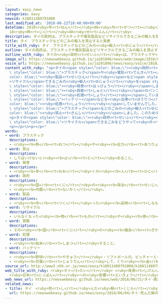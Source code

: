 ```yaml
---
layout: easy_news
categories: easy
newsid: k10011489791000
last_modified_at: '2018-06-22T18:40:00+09:00'
datetime: 2018<ruby>年<rt>ねん</rt></ruby>06<ruby>月<rt>がつ</rt></ruby>22<ruby>日<rt>にち</rt></ruby>
  18<ruby>時<rt>じ</rt></ruby>40<ruby>分<rt>ふん</rt></ruby>
description: タイの政府は、プラスチックや電気製品などリサイクルできるごみの輸入を禁止すると発表しました。
title: タイ　プラスチックなどのごみの輸入を禁止すると発表
title_with_ruby: タイ　プラスチックなどのごみの<ruby>輸入<rt>ゆにゅう</rt></ruby>を<ruby>禁止<rt>きんし</rt></ruby>すると<ruby>発表<rt>はっぴょう</rt></ruby>
outline: タイの政府は、プラスチックや電気製品などリサイクルできるごみの輸入を禁止すると発表しました。
outline_with_ruby: タイの<ruby>政府<rt>せいふ</rt></ruby>は、プラスチックや<ruby>電気<rt>でんき</rt></ruby><ruby>製品<rt>せいひん</rt></ruby>などリサイクルできるごみの<ruby>輸入<rt>ゆにゅう</rt></ruby>を<ruby>禁止<rt>きんし</rt></ruby>すると<ruby>発表<rt>はっぴょう</rt></ruby>しました。
image_url: https://newswebeasy.github.io/ja201806/news/web/image/2018/06/21/K10011489791_1806211911_1806211919_01_02.jpg
voice_url: https://newswebeasy.github.io/ja201806/news/easy/voice/2018/06/22/k10011489791000.mp4
content_with_ruby: "<p>タイの<span style=\"color: blue;\"><ruby>政府<rt>せいふ</rt></ruby></span>は、<span\
  \ style=\"color: blue;\">プラスチック</span>や<ruby>電気<rt>でんき</rt></ruby><span style=\"\
  color: blue;\"><ruby>製品<rt>せいひん</rt></ruby></span>など<span style=\"color: blue;\"\
  >リサイクル</span>できるごみの<ruby>輸入<rt>ゆにゅう</rt></ruby>を<span style=\"color: blue;\"><ruby>禁止<rt>きんし</rt></ruby></span>すると<span\
  \ style=\"color: blue;\"><ruby>発表<rt>はっぴょう</rt></ruby></span>しました。</p>\n<p><span\
  \ style=\"color: blue;\"><ruby>首都<rt>しゅと</rt></ruby></span>のバンコクの<ruby>近<rt>ちか</rt></ruby>くでは<ruby>先月<rt>せんげつ</rt></ruby>、ごみを<ruby>片<rt>かた</rt></ruby>づける<ruby>工場<rt>こうじょう</rt></ruby>の<ruby>周<rt>まわ</rt></ruby>りに<ruby>住<rt>す</rt></ruby>んでいる<ruby>人<rt>ひと</rt></ruby>たちが「においがひどい」と<ruby>怒<rt>おこ</rt></ruby>りました。<ruby>警察<rt>けいさつ</rt></ruby>が<ruby>調<rt>しら</rt></ruby>べると、この<ruby>工場<rt>こうじょう</rt></ruby>では、<ruby>外国<rt>がいこく</rt></ruby>から<ruby>輸入<rt>ゆにゅう</rt></ruby>したごみを、<ruby>法律<rt>ほうりつ</rt></ruby>のとおりに<span\
  \ style=\"color: blue;\"><ruby>処理<rt>しょり</rt></ruby></span>していませんでした。</p>\n<p><ruby>警察<rt>けいさつ</rt></ruby>は<ruby>今月<rt>こんげつ</rt></ruby>の２１<ruby>日<rt>にち</rt></ruby>にも、バンコクの<ruby>近<rt>ちか</rt></ruby>くの<ruby>工場<rt>こうじょう</rt></ruby>を<ruby>調<rt>しら</rt></ruby>べました。９つの<ruby>工場<rt>こうじょう</rt></ruby>では、<ruby>携帯電話<rt>けいたいでんわ</rt></ruby>の<span\
  \ style=\"color: blue;\">バッテリー</span>などを<ruby>法律<rt>ほうりつ</rt></ruby>のとおりに<span style=\"\
  color: blue;\"><ruby>処理<rt>しょり</rt></ruby></span>していませんでした。</p>\n<p><ruby>中国<rt>ちゅうごく</rt></ruby>は<ruby>去年<rt>きょねん</rt></ruby>、<span\
  \ style=\"color: blue;\">プラスチック</span>などのごみの<ruby>輸入<rt>ゆにゅう</rt></ruby>を<span style=\"\
  color: blue;\"><ruby>禁止<rt>きんし</rt></ruby></span>しました。このためタイでは<ruby>今年<rt>ことし</rt></ruby>、<ruby>外国<rt>がいこく</rt></ruby>からのごみの<ruby>輸入<rt>ゆにゅう</rt></ruby>が<ruby>去年<rt>きょねん</rt></ruby>の２<ruby>倍<rt>ばい</rt></ruby>ぐらいに<ruby>増<rt>ふ</rt></ruby>えました。</p>\n\
  <p>タイの<span style=\"color: blue;\"><ruby>政府<rt>せいふ</rt></ruby></span>によると、<ruby>先月<rt>せんげつ</rt></ruby>までに<ruby>輸入<rt>ゆにゅう</rt></ruby>したごみの<ruby>半分<rt>はんぶん</rt></ruby><ruby>以上<rt>いじょう</rt></ruby>は<ruby>日本<rt>にっぽん</rt></ruby>からです。これから<ruby>日本<rt>にっぽん</rt></ruby>では、<span\
  \ style=\"color: blue;\">リサイクル</span>できるごみをどうやって<ruby>片<rt>かた</rt></ruby>づけたらいいか<ruby>大<rt>おお</rt></ruby>きな<ruby>問題<rt>もんだい</rt></ruby>になりそうです。</p>\n\
  <p></p>\n<p></p>"
words:
- word: プラスチック
  descriptions:
  - <ruby><rb>熱</rb><rt>ねつ</rt></ruby>や<ruby><rb>圧力</rb><rt>あつりょく</rt></ruby>を<ruby><rb>加</rb><rt>くわ</rt></ruby>えて、<ruby><rb>自由</rb><rt>じゆう</rt></ruby>に<ruby><rb>形</rb><rt>かたち</rt></ruby>を<ruby><rb>作</rb><rt>つく</rt></ruby>ることができる<ruby><rb>物質</rb><rt>ぶっしつ</rt></ruby>。<ruby><rb>特</rb><rt>とく</rt></ruby>に<ruby><rb>合成樹脂</rb><rt>ごうせいじゅし</rt></ruby>を<ruby><rb>指</rb><rt>さ</rt></ruby>す。<ruby><rb>使</rb><rt>つか</rt></ruby>い<ruby><rb>道</rb><rt>みち</rt></ruby>が<ruby><rb>広</rb><rt>ひろ</rt></ruby>い。
- word: 禁止
  descriptions:
  - してはいけないと<ruby><rb>止</rb><rt>と</rt></ruby>めること。
- word: 発表
  descriptions:
  - <ruby><rb>多</rb><rt>おお</rt></ruby>くの<ruby><rb>人</rb><rt>ひと</rt></ruby>に<ruby><rb>広</rb><rt>ひろ</rt></ruby>く<ruby><rb>知</rb><rt>し</rt></ruby>らせること。
- word: 政府
  descriptions:
  - <ruby><rb>国</rb><rt>くに</rt></ruby>の<ruby><rb>政治</rb><rt>せいじ</rt></ruby>を<ruby><rb>行</rb><rt>おこな</rt></ruby>うところ。
  - <ruby><rb>内閣</rb><rt>ないかく</rt></ruby>。
- word: 製品
  descriptions:
  - <ruby><rb>作</rb><rt>つく</rt></ruby>った<ruby><rb>品物</rb><rt>しなもの</rt></ruby>。
- word: リサイクル
  descriptions:
  - いらなくなった<ruby><rb>物</rb><rt>もの</rt></ruby>や<ruby><rb>使</rb><rt>つか</rt></ruby>えなくなった<ruby><rb>物</rb><rt>もの</rt></ruby>を、もう<ruby><rb>一度利用</rb><rt>いちどりよう</rt></ruby>できるようにすること。
- word: 首都
  descriptions:
  - その<ruby><rb>国</rb><rt>くに</rt></ruby>の<ruby><rb>議会</rb><rt>ぎかい</rt></ruby>や<ruby><rb>中心</rb><rt>ちゅうしん</rt></ruby>になる<ruby><rb>役所</rb><rt>やくしょ</rt></ruby>のある<ruby><rb>都市</rb><rt>とし</rt></ruby>。<ruby><rb>日本</rb><rt>にっぽん</rt></ruby>の<ruby><rb>東京</rb><rt>とうきょう</rt></ruby>、アメリカのワシントンなど。<ruby><rb>首府</rb><rt>しゅふ</rt></ruby>。
- word: 処理
  descriptions:
  - <ruby><rb>始末</rb><rt>しまつ</rt></ruby>すること。
- word: バッテリー
  descriptions:
  - <ruby><rb>野球</rb><rt>やきゅう</rt></ruby>・ソフトボールの、ピッチャーとキャッチャー。
  - <ruby><rb>充電</rb><rt>じゅうでん</rt></ruby>して、くり<ruby><rb>返</rb><rt>かえ</rt></ruby>し<ruby><rb>使</rb><rt>つか</rt></ruby>える<ruby><rb>電池</rb><rt>でんち</rt></ruby>。<ruby><rb>蓄電池</rb><rt>ちくでんち</rt></ruby>。
source_url: http://www3.nhk.or.jp/news/easy/k10011489791000/k10011489791000.html
web_title_with_ruby: <ruby>タイ<rt>たい</rt></ruby> <ruby>資源<rt>しげん</rt></ruby>ごみの<ruby>輸入<rt>ゆにゅう</rt></ruby><ruby>禁止<rt>きんし</rt></ruby>へ
  <ruby>日本<rt>にっぽん</rt></ruby>への<ruby>影響<rt>えいきょう</rt></ruby><ruby>避<rt>さ</rt></ruby>けられず
web_news_url: https://newswebeasy.github.io/news/web/2018/06/21/タイ-資源ごみの輸入禁止へ-日本への影響避けられず
related_news:
- title: タイ　<ruby>死<rt>し</rt></ruby>んだ<ruby>鯨<rt>くじら</rt></ruby>のおなかの<ruby>中<rt>なか</rt></ruby>にたくさんのプラスチックの<ruby>袋<rt>ふくろ</rt></ruby>
  url: https://newswebeasy.github.io/news/easy/2018/06/04/タイ-死んだ鯨のおなかの中にたくさんのプラスチックの袋
...
```

